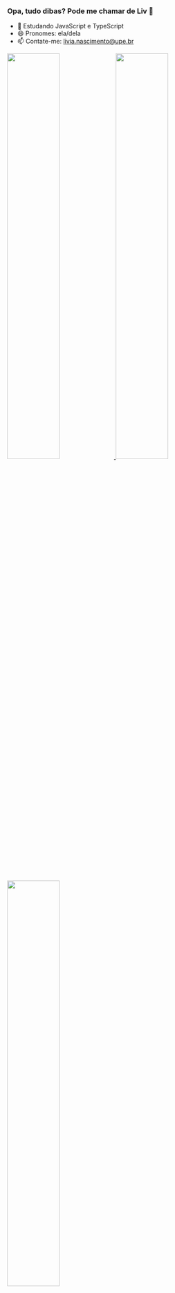 ### Opa, tudo dibas? Pode me chamar de Liv 🌙

- 🌱 Estudando JavaScript e TypeScript
- 😄 Pronomes: ela/dela
- 📫 Contate-me: livia.nascimento@upe.br

<div>
  <a href="https://github.com/livnascimento">
    <img width="49%" src="https://github-readme-stats.vercel.app/api?username=livnascimento&show_icons=true&theme=tokyonight&hide_border=true&include_all_commits=true&count_private=true">
  </a>
  <a href="http://www.github.com/livnascimento">
    <img width="49%"  src="https://github-readme-streak-stats.herokuapp.com/?user=livnascimento&theme=tokyonight&hide_border=true">
  </a>  
  <a href="https://github.com/livnascimento">
   <img width="49%" src="https://github-readme-stats.vercel.app/api/top-langs/?username=livnascimento&layout=compact&theme=tokyonight&hide_border=true&langs_count=16">
  </a> 
</div>
